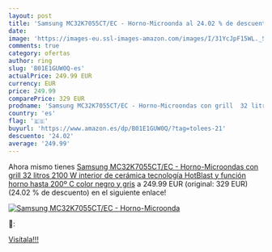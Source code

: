 ```yaml
---
layout: post
title: 'Samsung MC32K7055CT/EC - Horno-Microonda al 24.02 % de descuento'
date: 
image: 'https://images-eu.ssl-images-amazon.com/images/I/31YcJpF15WL._SL200_.jpg'
comments: true
category: ofertas
author: ring
slug: 'B01E1GUW0Q-es'
actualPrice: 249.99 EUR
currency: EUR
price: 249.99
comparePrice: 329 EUR
prodname: 'Samsung MC32K7055CT/EC - Horno-Microondas con grill  32 litros  2100 W  interior de cerámica  tecnología HotBlast y función horno hasta 200º C  color negro y gris'
country: 'es'
flag: '🇪🇸'
buyurl: 'https://www.amazon.es/dp/B01E1GUW0Q/?tag=tolees-21'
descuento: '24.02'
average: '249.99'
---
```


Ahora mismo tienes [Samsung MC32K7055CT/EC - Horno-Microondas con grill  32 litros  2100 W  interior de cerámica  tecnología HotBlast y función horno hasta 200º C  color negro y gris](https://www.amazon.es/dp/B01E1GUW0Q/?tag=tolees-21) a 249.99 EUR (original: 329 EUR) (24.02 %  de descuento) en el siguiente enlace!

[![Samsung MC32K7055CT/EC - Horno-Microonda](https://images-eu.ssl-images-amazon.com/images/I/31YcJpF15WL._SL200_.jpg)](https://www.amazon.es/dp/B01E1GUW0Q/?tag=tolees-21)

🔎:


[Visítala!!!](https://www.amazon.es/dp/B01E1GUW0Q/?tag=tolees-21)
